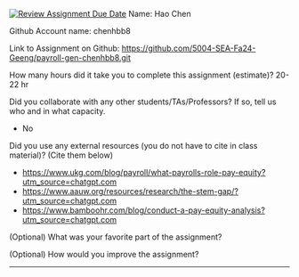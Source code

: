 [![Review Assignment Due Date](https://classroom.github.com/assets/deadline-readme-button-22041afd0340ce965d47ae6ef1cefeee28c7c493a6346c4f15d667ab976d596c.svg)](https://classroom.github.com/a/0MNG42B5)
Name: Hao Chen

Github Account name: chenhbb8

Link to Assignment on Github: https://github.com/5004-SEA-Fa24-Geeng/payroll-gen-chenhbb8.git

How many hours did it take you to complete this assignment (estimate)? 20-22 hr

Did you collaborate with any other students/TAs/Professors? If so, tell us who and in what
capacity.

* No
  
Did you use any external resources (you do not have to cite in class material)? (Cite them below)

* https://www.ukg.com/blog/payroll/what-payrolls-role-pay-equity?utm_source=chatgpt.com
* https://www.aauw.org/resources/research/the-stem-gap/?utm_source=chatgpt.com
* https://www.bamboohr.com/blog/conduct-a-pay-equity-analysis?utm_source=chatgpt.com


(Optional) What was your favorite part of the assignment?

(Optional) How would you improve the assignment?

---
